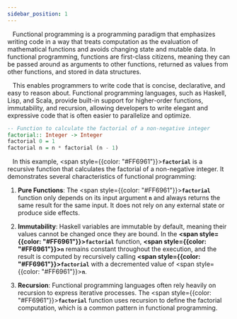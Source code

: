 ```yaml
---
sidebar_position: 1
---
```


&nbsp; &nbsp;Functional programming is a programming paradigm that emphasizes writing code in a way that treats computation as the
evaluation of mathematical functions and avoids changing state and mutable data. In functional programming, functions are
first-class citizens, meaning they can be passed around as arguments to other functions, returned as values from other
functions, and stored in data structures.

&nbsp; &nbsp;This enables programmers to write code that is concise, declarative, and easy to reason about. Functional programming
languages, such as Haskell, Lisp, and Scala, provide built-in support for higher-order functions, immutability, and
recursion, allowing developers to write elegant and expressive code that is often easier to parallelize and optimize.

```haskell
-- Function to calculate the factorial of a non-negative integer
factorial:: Integer -> Integer
factorial 0 = 1
factorial n = n * factorial (n - 1)  
```

&nbsp; &nbsp;In this example, <span style={{color: "#FF6961"}}>**`factorial`**</span> is a
recursive function that calculates the factorial of a non-negative integer. It
demonstrates several characteristics of functional programming:

1. **Pure Functions**: The <span style={{color: "#FF6961"}}>**`factorial`**</span> function only depends on its input argument **`n`** and always returns the same result for the same input. It does not rely on any external state or produce side effects.

2. **Immutability**: Haskell variables are immutable by default, meaning their values cannot be changed once they are bound. In the **<span style={{color: "#FF6961"}}>`factorial`</span>** function, **<span style={{color: "#FF6961"}}>`n`</span>** remains constant throughout the execution, and the result is computed by recursively calling **<span style={{color: "#FF6961"}}>`factorial`</span>** with a decremented value of <span style={{color: "#FF6961"}}>**`n`**</span>.

3. **Recursion**: Functional programming languages often rely heavily on recursion to express iterative processes. The <span style={{color: "#FF6961"}}>**`factorial`**</span> function uses recursion to define the factorial computation, which is a common pattern in functional programming.
